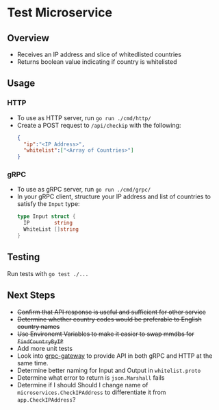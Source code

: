 # Test Microservice

## Overview
* Receives an IP address and slice of whitedlisted countries
* Returns boolean value indicating if country is whitelisted

## Usage

### HTTP

* To use as HTTP server, run `go run ./cmd/http/`
* Create a POST request to `/api/checkip` with the following:
    ```json
    {
      "ip":"<IP Address>",
      "whitelist":["<Array of Countries>"]
    }
    ```


### gRPC

* To use as gRPC server, run `go run ./cmd/grpc/`
* In your gRPC client, structure your IP address and list of countries to satisfy the `Input` type:
    ```go
    type Input struct {
      IP        string   
      WhiteList []string
    }
    ```
## Testing

Run tests with `go test ./...`

## Next Steps

* ~~Confirm that API response is useful and sufficient for other service~~
* ~~Determine whether country codes would be preferable to English country names~~
* ~~Use Environemt Variables to make it easier to swap mmdbs for `FindCountryByIP`~~
* Add more unit tests
* Look into [grpc-gateway](https://github.com/grpc-ecosystem/grpc-gateway) to provide API in both gRPC and HTTP at the same time.
* Determine better naming for Input and Output in `whitelist.proto`
* Determine what error to return is `json.Marshall` fails
* Determine if I should Should I change name of `microservices.CheckIPAddress` to differentiate it from `app.CheckIPAddress`?